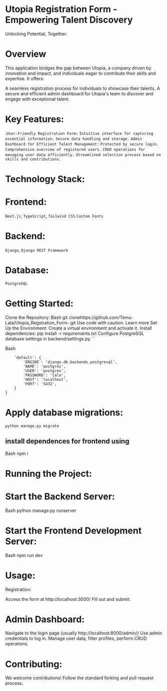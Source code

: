 # Utopia Registration Form - Empowering Talent Discovery

Unlocking Potential, Together.

# Overview

This application bridges the gap between Utopia, a company driven by innovation and impact, and individuals eager to contribute their skills and expertise. It offers:

A seamless registration process for individuals to showcase their talents.
A secure and efficient admin dashboard for Utopia's team to discover and engage with exceptional talent.
# Key Features:

.```User-Friendly Registration Form:```
```Intuitive interface for capturing essential information.```
```Secure data handling and storage.```
```Admin Dashboard for Efficient Talent Management:```
```Protected by secure login.```
```Comprehensive overview of registered users.```
```CRUD operations for managing user data efficiently.```
```Streamlined selection process based on skills and contributions.```
# Technology Stack:

# Frontend:
```Next.js```, 
```TypeScript```,
```Tailwind CSS```
```Custom Fonts```
# Backend: 
```Django```, 
```Django REST Framework```
# Database: 
```PostgreSQL```
# Getting Started:

Clone the Repository:
Bash
git clonehttps://github.com/Temu-Lala/Utopia_Regstration_Form-.git
Use code with caution. Learn more
Set Up the Environment:
Create a virtual environment and activate it.
Install dependencies: pip install -r requirements.txt
Configure PostgreSQL database settings in backend/settings.py.```

Bash
```DATABASES = {
    'default': {
        'ENGINE': 'django.db.backends.postgresql',
        'NAME': 'postgres',
        'USER': 'postgres',
        'PASSWORD': 'lala',
        'HOST': 'localhost',
        'PORT': '5432',
    }
}
```

# Apply database migrations:
```python manage.py migrate```

## install dependences for frontend using 
Bash
npm i

# Running the Project:

# Start the Backend Server:

Bash
python manage.py runserver

# Start the Frontend Development Server:

Bash
npm run dev

# Usage:

Registration:

Access the form at http://localhost:3000/
Fill out and submit.
# Admin Dashboard:

Navigate to the login page (usually http://localhost:8000/admin/)
Use admin credentials to log in.
Manage user data, filter profiles, perform CRUD operations.
# Contributing:

We welcome contributions! Follow the standard forking and pull request process.
